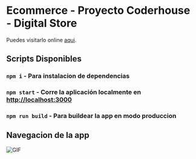 # Ecommerce - Proyecto Coderhouse - Digital Store

Puedes visitarlo online [aqui](https://aallvi.github.io/digitalstorecl/#/).

## Scripts Disponibles


### `npm i` - Para instalacion de dependencias


### `npm start` - Corre la aplicación localmente en [http://localhost:3000](http://localhost:3000)



### `npm run build` - Para buildear la app en modo produccion



## Navegacion de la app 
![GIF](/DigitalStorecoder.gif "Navegacion")